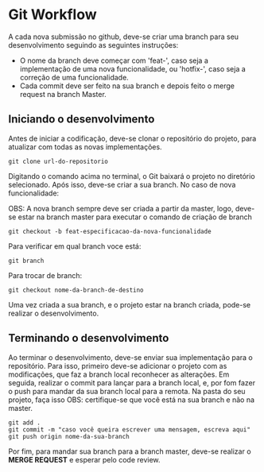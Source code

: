 # Git Workflow

A cada nova submissão no github, deve-se criar uma branch para seu desenvolvimento seguindo as seguintes instruções:

* O nome da branch deve começar com 'feat-', caso seja a implementação de uma nova funcionalidade, ou 'hotfix-', caso seja a correção de uma funcionalidade.
* Cada commit deve ser feito na sua branch e depois feito o merge request na branch Master.

## Iniciando o desenvolvimento

Antes de iniciar a codificação, deve-se clonar o repositório do projeto, para atualizar com todas as novas implementações.

```
git clone url-do-repositorio
```
Digitando o comando acima no terminal, o Git baixará o projeto no diretório selecionado.
Após isso, deve-se criar a sua branch. No caso de nova funcionalidade:

OBS: A nova branch sempre deve ser criada a partir da master, logo, deve-se estar na branch master para executar o comando de criação de branch

```
git checkout -b feat-especificacao-da-nova-funcionalidade
```
Para verificar em qual branch voce está:

```
git branch
```
Para trocar de branch:

```
git checkout nome-da-branch-de-destino
```
Uma vez criada a sua branch, e o projeto estar na branch criada, pode-se realizar o desenvolvimento.

## Terminando o desenvolvimento

Ao terminar o desenvolvimento, deve-se enviar sua implementação para o repositório.
Para isso, primeiro deve-se adicionar o projeto com as modificações, que faz a branch local reconhecer as alterações. Em seguida, realizar o commit para lançar para a branch local, e, por fom fazer o push para mandar da sua branch local para a remota. Na pasta do seu projeto, faça isso
OBS: certifique-se que você está na sua branch e não na master.

```
git add .
git commit -m "caso você queira escrever uma mensagem, escreva aqui"
git push origin nome-da-sua-branch
```
Por fim, para mandar sua branch para a branch master, deve-se realizar o **MERGE REQUEST** e esperar pelo code review.
